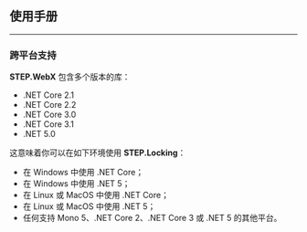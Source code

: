 ## 使用手册

---

### 跨平台支持

**STEP.WebX** 包含多个版本的库：

* .NET Core 2.1
* .NET Core 2.2
* .NET Core 3.0
* .NET Core 3.1
* .NET 5.0

这意味着你可以在如下环境使用 **STEP.Locking**：

* 在 Windows 中使用 .NET Core；
* 在 Windows 中使用 .NET 5；
* 在 Linux 或 MacOS 中使用 .NET Core；
* 在 Linux 或 MacOS 中使用 .NET 5；
* 任何支持 Mono 5、.NET Core 2、.NET Core 3 或 .NET 5 的其他平台。